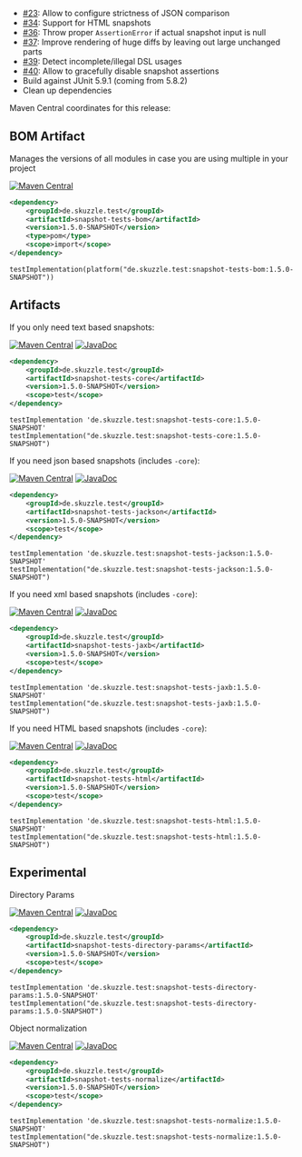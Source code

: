 * [#23](https://github.com/skuzzle/snapshot-tests/issues/33): Allow to configure strictness of JSON comparison
* [#34](https://github.com/skuzzle/snapshot-tests/issues/34): Support for HTML snapshots
* [#36](https://github.com/skuzzle/snapshot-tests/issues/36): Throw proper `AssertionError` if actual snapshot input is null
* [#37](https://github.com/skuzzle/snapshot-tests/issues/37): Improve rendering of huge diffs by leaving out large unchanged parts
* [#39](https://github.com/skuzzle/snapshot-tests/issues/39): Detect incomplete/illegal DSL usages
* [#40](https://github.com/skuzzle/snapshot-tests/issues/40): Allow to gracefully disable snapshot assertions
* Build against JUnit 5.9.1 (coming from 5.8.2)
* Clean up dependencies


Maven Central coordinates for this release:

## BOM Artifact
Manages the versions of all modules in case you are using multiple in your project

[![Maven Central](https://img.shields.io/static/v1?label=MavenCentral&message=1.5.0-SNAPSHOT&color=blue)](https://search.maven.org/artifact/de.skuzzle.test/snapshot-tests-bom/1.5.0-SNAPSHOT/jar)

```xml
<dependency>
    <groupId>de.skuzzle.test</groupId>
    <artifactId>snapshot-tests-bom</artifactId>
    <version>1.5.0-SNAPSHOT</version>
    <type>pom</type>
    <scope>import</scope>
</dependency>
```

```
testImplementation(platform("de.skuzzle.test:snapshot-tests-bom:1.5.0-SNAPSHOT"))
```

## Artifacts
If you only need text based snapshots:

[![Maven Central](https://img.shields.io/static/v1?label=MavenCentral&message=1.5.0-SNAPSHOT&color=blue)](https://search.maven.org/artifact/de.skuzzle.test/snapshot-tests-core/1.5.0-SNAPSHOT/jar) [![JavaDoc](https://img.shields.io/static/v1?label=JavaDoc&message=1.5.0-SNAPSHOT&color=orange)](http://www.javadoc.io/doc/de.skuzzle.test/snapshot-tests-core/1.5.0-SNAPSHOT)

```xml
<dependency>
    <groupId>de.skuzzle.test</groupId>
    <artifactId>snapshot-tests-core</artifactId>
    <version>1.5.0-SNAPSHOT</version>
    <scope>test</scope>
</dependency>
```

```
testImplementation 'de.skuzzle.test:snapshot-tests-core:1.5.0-SNAPSHOT'
testImplementation("de.skuzzle.test:snapshot-tests-core:1.5.0-SNAPSHOT")
```

If you need json based snapshots (includes `-core`):

[![Maven Central](https://img.shields.io/static/v1?label=MavenCentral&message=1.5.0-SNAPSHOT&color=blue)](https://search.maven.org/artifact/de.skuzzle.test/snapshot-tests-jackson/1.5.0-SNAPSHOT/jar) [![JavaDoc](https://img.shields.io/static/v1?label=JavaDoc&message=1.5.0-SNAPSHOT&color=orange)](http://www.javadoc.io/doc/de.skuzzle.test/snapshot-tests-jackson/1.5.0-SNAPSHOT)

```xml
<dependency>
    <groupId>de.skuzzle.test</groupId>
    <artifactId>snapshot-tests-jackson</artifactId>
    <version>1.5.0-SNAPSHOT</version>
    <scope>test</scope>
</dependency>
```

```
testImplementation 'de.skuzzle.test:snapshot-tests-jackson:1.5.0-SNAPSHOT'
testImplementation("de.skuzzle.test:snapshot-tests-jackson:1.5.0-SNAPSHOT")
```

If you need xml based snapshots (includes `-core`):

[![Maven Central](https://img.shields.io/static/v1?label=MavenCentral&message=1.5.0-SNAPSHOT&color=blue)](https://search.maven.org/artifact/de.skuzzle.test/snapshot-tests-jaxb/1.5.0-SNAPSHOT/jar) [![JavaDoc](https://img.shields.io/static/v1?label=JavaDoc&message=1.5.0-SNAPSHOT&color=orange)](http://www.javadoc.io/doc/de.skuzzle.test/snapshot-tests-jaxb/1.5.0-SNAPSHOT)

```xml
<dependency>
    <groupId>de.skuzzle.test</groupId>
    <artifactId>snapshot-tests-jaxb</artifactId>
    <version>1.5.0-SNAPSHOT</version>
    <scope>test</scope>
</dependency>
```

```
testImplementation 'de.skuzzle.test:snapshot-tests-jaxb:1.5.0-SNAPSHOT'
testImplementation("de.skuzzle.test:snapshot-tests-jaxb:1.5.0-SNAPSHOT")
```

If you need HTML based snapshots (includes `-core`):

[![Maven Central](https://img.shields.io/static/v1?label=MavenCentral&message=1.5.0-SNAPSHOT&color=blue)](https://search.maven.org/artifact/de.skuzzle.test/snapshot-tests-html/1.5.0-SNAPSHOT/jar) [![JavaDoc](https://img.shields.io/static/v1?label=JavaDoc&message=1.5.0-SNAPSHOT&color=orange)](http://www.javadoc.io/doc/de.skuzzle.test/snapshot-tests-html/1.5.0-SNAPSHOT)

```xml
<dependency>
    <groupId>de.skuzzle.test</groupId>
    <artifactId>snapshot-tests-html</artifactId>
    <version>1.5.0-SNAPSHOT</version>
    <scope>test</scope>
</dependency>
```

```
testImplementation 'de.skuzzle.test:snapshot-tests-html:1.5.0-SNAPSHOT'
testImplementation("de.skuzzle.test:snapshot-tests-html:1.5.0-SNAPSHOT")
```

## Experimental
Directory Params

[![Maven Central](https://img.shields.io/static/v1?label=MavenCentral&message=1.5.0-SNAPSHOT&color=blue)](https://search.maven.org/artifact/de.skuzzle.test/snapshot-tests-directory-params/1.5.0-SNAPSHOT/jar) [![JavaDoc](https://img.shields.io/static/v1?label=JavaDoc&message=1.5.0-SNAPSHOT&color=orange)](http://www.javadoc.io/doc/de.skuzzle.test/snapshot-tests-directory-params/1.5.0-SNAPSHOT)

```xml
<dependency>
    <groupId>de.skuzzle.test</groupId>
    <artifactId>snapshot-tests-directory-params</artifactId>
    <version>1.5.0-SNAPSHOT</version>
    <scope>test</scope>
</dependency>
```

```
testImplementation 'de.skuzzle.test:snapshot-tests-directory-params:1.5.0-SNAPSHOT'
testImplementation("de.skuzzle.test:snapshot-tests-directory-params:1.5.0-SNAPSHOT")
```

Object normalization

[![Maven Central](https://img.shields.io/static/v1?label=MavenCentral&message=1.5.0-SNAPSHOT&color=blue)](https://search.maven.org/artifact/de.skuzzle.test/snapshot-tests-normalize/1.5.0-SNAPSHOT/jar) [![JavaDoc](https://img.shields.io/static/v1?label=JavaDoc&message=1.5.0-SNAPSHOT&color=orange)](http://www.javadoc.io/doc/de.skuzzle.test/snapshot-tests-normalize/1.5.0-SNAPSHOT)

```xml
<dependency>
    <groupId>de.skuzzle.test</groupId>
    <artifactId>snapshot-tests-normalize</artifactId>
    <version>1.5.0-SNAPSHOT</version>
    <scope>test</scope>
</dependency>
```

```
testImplementation 'de.skuzzle.test:snapshot-tests-normalize:1.5.0-SNAPSHOT'
testImplementation("de.skuzzle.test:snapshot-tests-normalize:1.5.0-SNAPSHOT")
```
